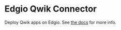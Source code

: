 # Edgio Qwik Connector

Deploy Qwik apps on Edgio. See [the docs](https://docs.edg.io/guides/qwik) for more info.
